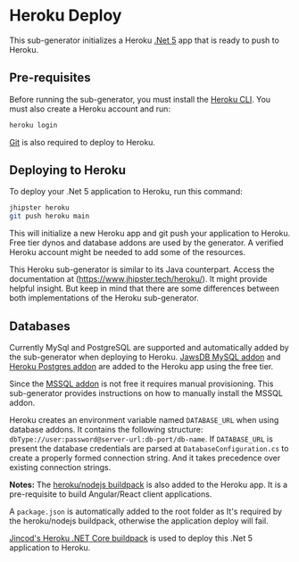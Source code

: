 # Heroku Deploy

This sub-generator initializes a Heroku [.Net 5](https://docs.microsoft.com/pt-br/dotnet/core/dotnet-five) app that is ready to push to Heroku.

## Pre-requisites

Before running the sub-generator, you must install the [Heroku CLI](https://cli.heroku.com/).
You must also create a Heroku account and run:

```bash
heroku login
```

[Git](https://git-scm.com/) is also required to deploy to Heroku.

## Deploying to Heroku

To deploy your .Net 5 application to Heroku, run this command:

```bash
jhipster heroku
git push heroku main
```

This will initialize a new Heroku app and git push your application to Heroku.
Free tier dynos and database addons are used by the generator. A verified Heroku account might be needed to add some of the resources.

This Heroku sub-generator is similar to its Java counterpart. Access the documentation at (https://www.jhipster.tech/heroku/). It might provide helpful insight. But keep in mind that there are some differences between both implementations of the Heroku sub-generator.

## Databases

Currently MySql and PostgreSQL are supported and automatically added by the sub-generator when deploying to Heroku. [JawsDB MySQL addon](https://elements.heroku.com/addons/jawsdb) and [Heroku Postgres addon](https://elements.heroku.com/addons/heroku-postgresql) are added to the Heroku app using the free tier.

Since the [MSSQL addon](https://elements.heroku.com/addons/mssql) is not free it requires manual provisioning. This sub-generator provides instructions on how to manually install the MSSQL addon.

Heroku creates an environment variable named `DATABASE_URL` when using database addons. It contains the following structure: `dbType://user:password@server-url:db-port/db-name`. If `DATABASE_URL` is present the database credentials are parsed at `DatabaseConfiguration.cs` to create a properly formed connection string. And it takes precedence over existing connection strings.

**Notes:**
The [heroku/nodejs buildpack](https://elements.heroku.com/buildpacks/heroku/heroku-buildpack-nodejs) is also added to the Heroku app. It is a pre-requisite to build Angular/React client applications.

A `package.json` is automatically added to the root folder as It's required by the heroku/nodejs buildpack, otherwise the application deploy will fail.

[Jincod's Heroku .NET Core buildpack](https://github.com/jincod/dotnetcore-buildpack) is used to deploy this .Net 5 application to Heroku.
